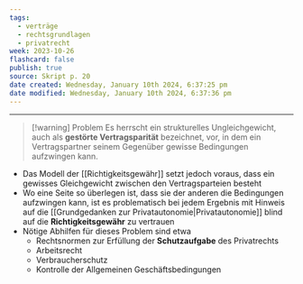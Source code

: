 ```yaml
---
tags:
  - verträge
  - rechtsgrundlagen
  - privatrecht
week: 2023-10-26
flashcard: false
publish: true
source: Skript p. 20
date created: Wednesday, January 10th 2024, 6:37:25 pm
date modified: Wednesday, January 10th 2024, 6:37:36 pm
---
```

***

> [!warning] Problem 
> Es herrscht ein strukturelles Ungleichgewicht, auch als **gestörte Vertragsparität** bezeichnet, vor, in dem ein Vertragspartner seinem Gegenüber gewisse Bedingungen aufzwingen kann.

- Das Modell der [[Richtigkeitsgewähr]] setzt jedoch voraus, dass ein gewisses Gleichgewicht zwischen den Vertragsparteien besteht
- Wo eine Seite so überlegen ist, dass sie der anderen die Bedingungen aufzwingen kann, ist es problematisch bei jedem Ergebnis mit Hinweis auf die [[Grundgedanken zur Privatautonomie|Privatautonomie]] blind auf die **Richtigkeitsgewähr** zu vertrauen
 - Nötige Abhilfen für dieses Problem sind etwa
	 - Rechtsnormen zur Erfüllung der **Schutzaufgabe** des Privatrechts
	 - Arbeitsrecht
	 - Verbraucherschutz
	 - Kontrolle der Allgemeinen Geschäftsbedingungen

